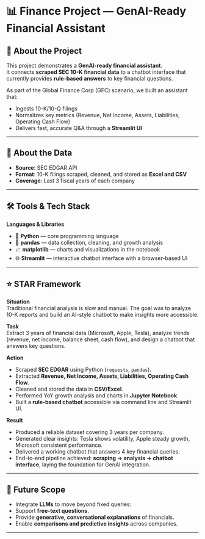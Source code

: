 # 📊 Finance Project — GenAI-Ready Financial Assistant

## 📖 About the Project
This project demonstrates a **GenAI-ready financial assistant**.  
It connects **scraped SEC 10-K financial data** to a chatbot interface that currently provides **rule-based answers** to key financial questions.  

As part of the Global Finance Corp (GFC) scenario, we built an assistant that:  
- Ingests 10-K/10-Q filings  
- Normalizes key metrics (Revenue, Net Income, Assets, Liabilities, Operating Cash Flow)  
- Delivers fast, accurate Q&A through a **Streamlit UI**  

---

## 📂 About the Data
- **Source**: SEC EDGAR API  
- **Format**: 10-K filings scraped, cleaned, and stored as **Excel and CSV**  
- **Coverage**: Last 3 fiscal years of each company  

---

## 🛠️ Tools & Tech Stack
**Languages & Libraries**
- 🐍 **Python** — core programming language  
- 📑 **pandas** — data collection, cleaning, and growth analysis  
- 📈 **matplotlib** — charts and visualizations in the notebook  
- 🌐 **Streamlit** — interactive chatbot interface with a browser-based UI  

---

## ⭐ STAR Framework

**Situation**  
Traditional financial analysis is slow and manual. The goal was to analyze 10-K reports and build an AI-style chatbot to make insights more accessible.  

**Task**  
Extract 3 years of financial data (Microsoft, Apple, Tesla), analyze trends (revenue, net income, balance sheet, cash flow), and design a chatbot that answers key questions.  

**Action**  
- Scraped **SEC EDGAR** using Python (`requests`, `pandas`).  
- Extracted **Revenue, Net Income, Assets, Liabilities, Operating Cash Flow**.  
- Cleaned and stored the data in **CSV/Excel**.  
- Performed YoY growth analysis and charts in **Jupyter Notebook**.  
- Built a **rule-based chatbot** accessible via command line and Streamlit UI.  

**Result**  
- Produced a reliable dataset covering 3 years per company.  
- Generated clear insights: Tesla shows volatility, Apple steady growth, Microsoft consistent performance.  
- Delivered a working chatbot that answers 4 key financial queries.  
- End-to-end pipeline achieved: **scraping → analysis → chatbot interface**, laying the foundation for GenAI integration.  

---

## 🔮 Future Scope
- Integrate **LLMs** to move beyond fixed queries:  
- Support **free-text questions**.  
- Provide **generative, conversational explanations** of financials.  
- Enable **comparisons and predictive insights** across companies.  
---
